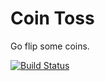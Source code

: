 Coin Toss
==========

Go flip some coins.

[![Build
Status](https://travis-ci.org/matthewmichihara/coin-toss-android.png?branch=master)](https://travis-ci.org/matthewmichihara/coin-toss-android)
